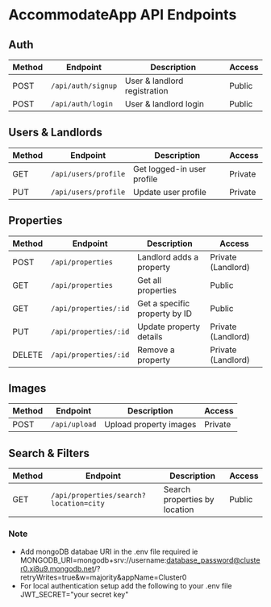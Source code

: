 # AccommodateApp API Endpoints

## **Auth**
| Method | Endpoint           | Description                  | Access  |
|--------|--------------------|------------------------------|---------|
| POST   | `/api/auth/signup` | User & landlord registration | Public  |
| POST   | `/api/auth/login`  | User & landlord login        | Public  |

## **Users & Landlords**
| Method | Endpoint             | Description                 | Access  |
|--------|----------------------|-----------------------------|---------|
| GET    | `/api/users/profile` | Get logged-in user profile  | Private |
| PUT    | `/api/users/profile` | Update user profile         | Private |

## **Properties**
| Method | Endpoint                 | Description                    | Access             |
|--------|--------------------------|--------------------------------|--------------------|
| POST   | `/api/properties`        | Landlord adds a property       | Private (Landlord) |
| GET    | `/api/properties`        | Get all properties             | Public             |
| GET    | `/api/properties/:id`    | Get a specific property by ID  | Public             |
| PUT    | `/api/properties/:id`    | Update property details        | Private (Landlord) |
| DELETE | `/api/properties/:id`    | Remove a property              | Private (Landlord) |

## **Images**
| Method | Endpoint        | Description             | Access  |
|--------|----------------|-------------------------|---------|
| POST   | `/api/upload`  | Upload property images  | Private |

## **Search & Filters**
| Method | Endpoint                                      | Description                  | Access  |
|--------|----------------------------------------------|------------------------------|---------|
| GET    | `/api/properties/search?location=city`     | Search properties by location | Public  |


### Note
- Add mongoDB databae URI in the .env file  required ie MONGODB_URI=mongodb+srv://username:database_password@cluster0.xi8u9.mongodb.net/?retryWrites=true&w=majority&appName=Cluster0
- For local authentication setup add the following to your .env file JWT_SECRET="your secret key"